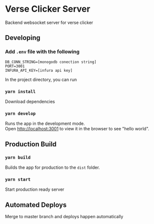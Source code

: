 # Verse Clicker Server

Backend websocket server for verse clicker

## Developing

### Add `.env` file with the following

```
DB_CONN_STRING=[monogodb conection string]
PORT=3001
INFURA_API_KEY=[infura api key]
```

In the project directory, you can run

### `yarn install`

Download dependencies

### `yarn develop`

Runs the app in the development mode.\
Open [http://localhost:3001](http://localhost:3001) to view it in the browser to see "hello world".


## Production Build

### `yarn build`

Builds the app for production to the `dist` folder.

### `yarn start`

Start production ready server

## Automated Deploys

Merge to master branch and deploys happen automatically